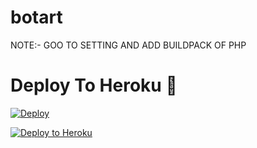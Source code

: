 # botart

NOTE:- GOO TO SETTING AND ADD BUILDPACK OF PHP
# Deploy To Heroku 🚀
[![Deploy](https://www.herokucdn.com/deploy/button.svg)](https://heroku.com/deploy?template=https://github.com/AKGV1/botserver)



[![Deploy to Heroku](https://www.herokucdn.com/deploy/button.png)](https://heroku.com/deploy)
